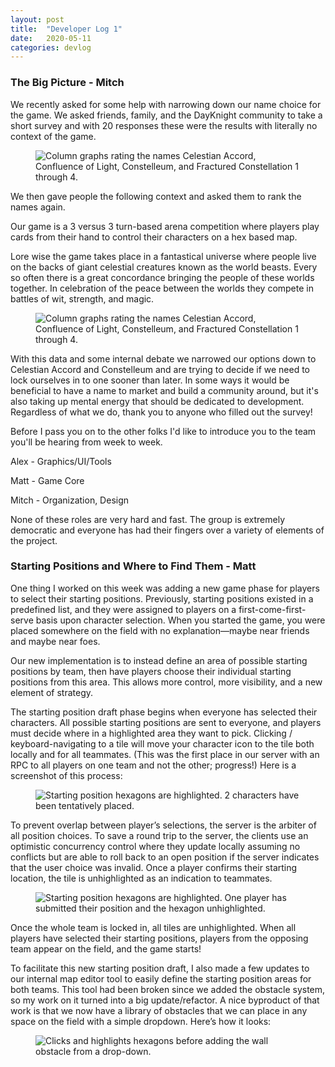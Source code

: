 ```yaml
---
layout: post
title:  "Developer Log 1"
date:   2020-05-11
categories: devlog
---
```


### The Big Picture - Mitch

We recently asked for some help with narrowing down our name choice for the game. We asked friends, family, and the DayKnight community to take a short survey and with 20 responses these were the results with literally no context of the game.

<figure>
    <img
        src="{{site.url}}/assets/images/2020-05-11-developer-log-1/Screenshot_4.png" 
        alt="Column graphs rating the names Celestian Accord, Confluence of Light, Constelleum, and Fractured Constellation 1 through 4."
        longdesc="{{site.url}}/assets/long_descriptions/uninformed_name_survey.markdown"
    >
</figure>

We then gave people the following context and asked them to rank the names again.

Our game is a 3 versus 3 turn-based arena competition where players play cards from their hand to control their characters on a hex based map.

Lore wise the game takes place in a fantastical universe where people live on the backs of giant celestial creatures known as the world beasts. Every so often there is a great concordance bringing the people of these worlds together. In celebration of the peace between the worlds they compete in battles of wit, strength, and magic.

<figure>
    <img
        src="{{site.url}}/assets/images/2020-05-11-developer-log-1/Screenshot_3.png" 
        alt="Column graphs rating the names Celestian Accord, Confluence of Light, Constelleum, and Fractured Constellation 1 through 4."
        longdesc="{{site.url}}/assets/long_descriptions/informed_name_survey.markdown"
    >
</figure>

With this data and some internal debate we narrowed our options down to Celestian Accord and Constelleum and are trying to decide if we need to lock ourselves in to one sooner than later. In some ways it would be beneficial to have a name to market and build a community around, but it's also taking up mental energy that should be dedicated to development. Regardless of what we do, thank you to anyone who filled out the survey!

Before I pass you on to the other folks I'd like to introduce you to the team you'll be hearing from week to week.

Alex - Graphics/UI/Tools

Matt - Game Core

Mitch - Organization, Design

None of these roles are very hard and fast. The group is extremely democratic and everyone has had their fingers over a variety of elements of the project.

### Starting Positions and Where to Find Them - Matt

One thing I worked on this week was adding a new game phase for players to select their starting positions. Previously, starting positions existed in a predefined list, and they were assigned to players on a first-come-first-serve basis upon character selection. When you started the game, you were placed somewhere on the field with no explanation—maybe near friends and maybe near foes.

Our new implementation is to instead define an area of possible starting positions by team, then have players choose their individual starting positions from this area. This allows more control, more visibility, and a new element of strategy.

The starting position draft phase begins when everyone has selected their characters. All possible starting positions are sent to everyone, and players must decide where in a highlighted area they want to pick. Clicking / keyboard-navigating to a tile will move your character icon to the tile both locally and for all teammates. (This was the first place in our server with an RPC to all players on one team and not the other; progress!) Here is a screenshot of this process:


<figure>
    <img
        src="{{site.url}}/assets/images/2020-05-11-developer-log-1/8hfn2-ivD26z4IFfR8mhHh55Jfxgvny9D2_-LmWu8IMpWjG6qowPKKrufVJA81erMU4ynh6s0gGXQUVeLdVSkbqdC69CznWtgfSm.png"
        alt="Starting position hexagons are highlighted. 2 characters have been tentatively placed."
    >
</figure>

To prevent overlap between player’s selections, the server is the arbiter of all position choices. To save a round trip to the server, the clients use an optimistic concurrency control where they update locally assuming no conflicts but are able to roll back to an open position if the server indicates that the user choice was invalid. Once a player confirms their starting location, the tile is unhighlighted as an indication to teammates.

<figure>
    <img
        src="{{site.url}}/assets/images/2020-05-11-developer-log-1/bIoz62zYmjd7FW1tJynPlQlTmlVk-xCRTiYDW3OEmn7Cu1jkfg1kAcQ5juHp_kYdDf9u3C2H0eOSadY2cU8OgumK-XE_l2jdgJsd.png"
        alt="Starting position hexagons are highlighted. One player has submitted their position and the hexagon unhighlighted."
    >
</figure>

Once the whole team is locked in, all tiles are unhighlighted. When all players have selected their starting positions, players from the opposing team appear on the field, and the game starts!

To facilitate this new starting position draft, I also made a few updates to our internal map editor tool to easily define the starting position areas for both teams. This tool had been broken since we added the obstacle system, so my work on it turned into a big update/refactor. A nice byproduct of that work is that we now have a library of obstacles that we can place in any space on the field with a simple dropdown. Here’s how it looks:

<figure>
    <img
        src="{{site.url}}/assets/images/2020-05-11-developer-log-1/maptool.gif"
        alt="Clicks and highlights hexagons before adding the wall obstacle from a drop-down."
    >
</figure>
